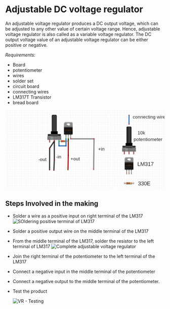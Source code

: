 # Adjustable DC voltage regulator

An adjustable voltage regulator produces a DC output voltage, which can be adjusted to any other value of certain voltage range. Hence, adjustable voltage regulator is also called as a variable voltage regulator. The DC output voltage value of an adjustable voltage regulator can be either positive or negative.
 
 _Requirements:_
 
* Board
* potentiometer
* wires 
* solder set
* circuit board
* connecting wires
* LM317T Transistor
* bread board

![DC-Voltage-Regulator-Schematics](images/DC-Voltage-Regulator-1.png)


## Steps Involved in the making 
-  Solder a wire as a positive input on right terminal of the LM317
    ![SOldering positive terminal of LM317](https://github.com/maliarich/Reuse-of-Discarded-Electronic-Materials/assets/56769901/878cfb16-f028-4fd5-bf5d-02fc2900e20e)
-  Solder a positive output wire on the middle terminal of the LM317
-  From the middle terminal of the LM317, solder the resistor to the left terminal of LM317
![Complete adjustable voltage regulator](https://github.com/maliarich/Reuse-of-Discarded-Electronic-Materials/assets/56769901/13c04532-7c69-44e7-8587-fe90a824b676)
- Join the right terminal of the potentiometer to the left terminal of the LM317 
- Connect a negative input in the middle terminal of the potentiometer 
-  Connect a negative output to the middle terminal of the potentiometer. 
- Test the product

  ![VR - Testing](https://github.com/maliarich/Reuse-of-Discarded-Electronic-Materials/assets/56769901/b82534fb-6164-4011-ab99-b1a9bb00003a)


